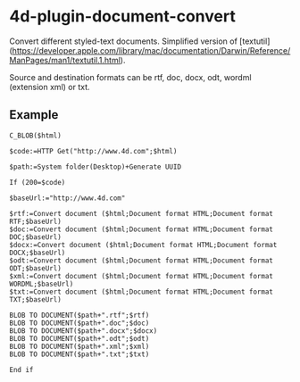 4d-plugin-document-convert
==========================

Convert different styled-text documents. Simplified version of [textutil] (https://developer.apple.com/library/mac/documentation/Darwin/Reference/ManPages/man1/textutil.1.html).

Source and destination formats can be rtf, doc, docx, odt, wordml (extension xml) or txt.

Example
-------

```
C_BLOB($html)

$code:=HTTP Get("http://www.4d.com";$html)

$path:=System folder(Desktop)+Generate UUID

If (200=$code)

$baseUrl:="http://www.4d.com"

$rtf:=Convert document ($html;Document format HTML;Document format RTF;$baseUrl)
$doc:=Convert document ($html;Document format HTML;Document format DOC;$baseUrl)
$docx:=Convert document ($html;Document format HTML;Document format DOCX;$baseUrl)
$odt:=Convert document ($html;Document format HTML;Document format ODT;$baseUrl)
$xml:=Convert document ($html;Document format HTML;Document format WORDML;$baseUrl)
$txt:=Convert document ($html;Document format HTML;Document format TXT;$baseUrl)

BLOB TO DOCUMENT($path+".rtf";$rtf)
BLOB TO DOCUMENT($path+".doc";$doc)
BLOB TO DOCUMENT($path+".docx";$docx)
BLOB TO DOCUMENT($path+".odt";$odt)
BLOB TO DOCUMENT($path+".xml";$xml)
BLOB TO DOCUMENT($path+".txt";$txt)

End if 
```

